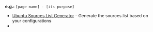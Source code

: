 **e.g.:**
`[page name] - [its purpose]`

* [Ubuntu Sources List Generator](https://repogen.simplylinux.ch/index.php) - Generate the sources.list based on your configurations
* 